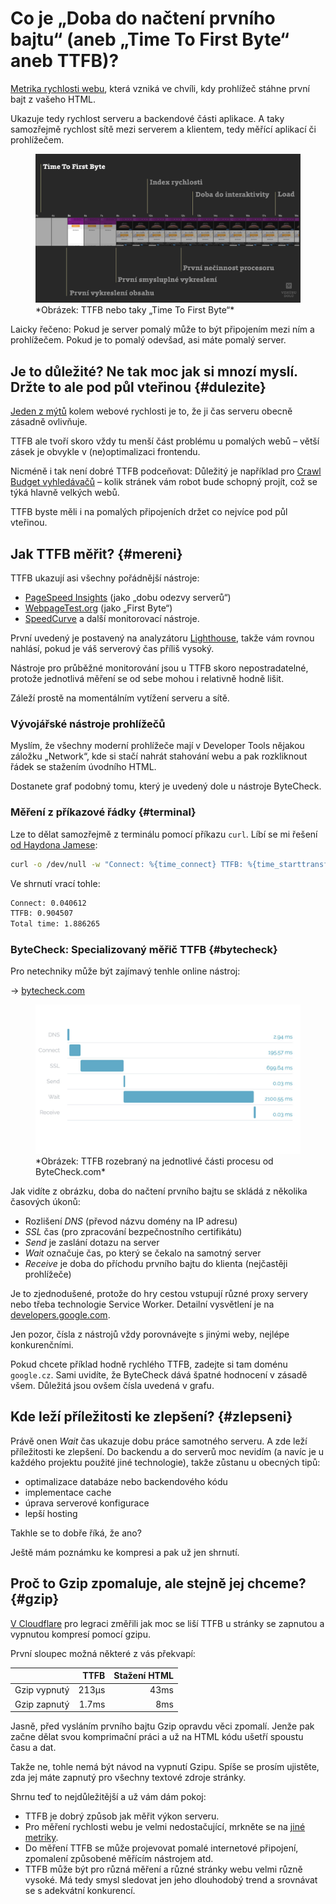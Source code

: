 # Co je „Doba do načtení prvního bajtu“ (aneb „Time To First Byte“ aneb TTFB)?

[Metrika rychlosti webu](metriky-rychlosti.md), která vzniká ve chvíli, kdy prohlížeč stáhne první bajt z vašeho HTML.

Ukazuje tedy rychlost serveru a backendové části aplikace. A taky samozřejmě rychlost sítě mezi serverem a klientem, tedy měřící aplikací či prohlížečem.

<figure>
<img src="../dist/images/original/metrika-ttfb.jpg" alt="TTFB">
<figcaption markdown="1">
*Obrázek: TTFB nebo taky „Time To First Byte“*
</figcaption>
</figure>

Laicky řečeno: Pokud je server pomalý může to být připojením mezi ním a prohlížečem. Pokud je to pomalý odevšad, asi máte pomalý server.

## Je to důležité? Ne tak moc jak si mnozí myslí. Držte to ale pod půl vteřinou {#dulezite}

[Jeden z mýtů](rychlost-myty.md#2) kolem webové rychlosti je to, že ji čas serveru obecně zásadně ovlivňuje.

TTFB ale tvoří skoro vždy tu menší část problému u pomalých webů – větší zásek je obvykle v (ne)optimalizaci frontendu.

Nicméně i tak není dobré TTFB podceňovat: Důležitý je například pro [Crawl Budget vyhledávačů](https://www.contentkingapp.cz/akademie/crawl-budget/) – kolik stránek vám robot bude schopný projít, což se týká hlavně velkých webů.

<!-- AdSnippet -->

TTFB byste měli i na pomalých připojeních držet co nejvíce pod půl vteřinou.

## Jak TTFB měřit? {#mereni}

TTFB ukazují asi všechny pořádnější nástroje:

- [PageSpeed Insights](pagespeed-insights.md) (jako „dobu odezvy serverů“)
- [WebpageTest.org](https://www.webpagetest.org/) (jako „First Byte“)
- [SpeedCurve](https://speedcurve.com) a další monitorovací nástroje.

První uvedený je postavený na analyzátoru [Lighthouse](lighthouse.md), takže vám rovnou nahlásí, pokud je váš serverový čas příliš vysoký.

Nástroje pro průběžné monitorování jsou u TTFB skoro nepostradatelné, protože jednotlivá měření se od sebe mohou i relativně hodně lišit.

Záleží prostě na momentálním vytížení serveru a sítě.

### Vývojářské nástroje prohlížečů

Myslím, že všechny moderní prohlížeče mají v Developer Tools nějakou záložku „Network“, kde si stačí nahrát stahování webu a pak rozkliknout řádek se stažením úvodního HTML. 

Dostanete graf podobný tomu, který je uvedený dole u nástroje ByteCheck.

### Měření z příkazové řádky {#terminal}

Lze to dělat samozřejmě z terminálu pomocí příkazu `curl`. Líbí se mi řešení [od Haydona Jamese](https://haydenjames.io/analyze-websites-ttfb-time-first-byte/):

```bash
curl -o /dev/null -w "Connect: %{time_connect} TTFB: %{time_starttransfer} Total time: %{time_total} \n" https://www.vzhurudolu.cz/
```

Ve shrnutí vrací tohle:

```bash
Connect: 0.040612
TTFB: 0.904507
Total time: 1.886265
```

### ByteCheck: Specializovaný měřič TTFB {#bytecheck}

Pro netechniky může být zajímavý tenhle online nástroj:

→ [bytecheck.com](http://www.bytecheck.com)

<figure>
<img src="../dist/images/original/ttfb-bytecheck.jpg" alt="TTFB od ByteCheck">
<figcaption markdown="1">
*Obrázek: TTFB rozebraný na jednotlivé části procesu od ByteCheck.com*
</figcaption>
</figure>

Jak vidíte z obrázku, doba do načtení prvního bajtu se skládá z několika časových úkonů:

- Rozlišení *DNS* (převod názvu domény na IP adresu)
- *SSL* čas (pro zpracování bezpečnostního certifikátu)
- *Send* je  zaslání dotazu na server
- *Wait* označuje čas, po který se čekalo na samotný server
- *Receive* je doba do příchodu prvního bajtu do klienta (nejčastěji prohlížeče)

Je to zjednodušené, protože do hry cestou vstupují různé proxy servery nebo třeba technologie Service Worker. Detailní vysvětlení je na [developers.google.com](https://developers.google.com/web/tools/chrome-devtools/network/reference#timing-explanation).

Jen pozor, čísla z nástrojů vždy porovnávejte s jinými weby, nejlépe konkurenčními.

<!-- AdSnippet -->

Pokud chcete příklad hodně rychlého TTFB, zadejte si tam doménu `google.cz`. Sami uvidíte, že ByteCheck dává špatné hodnocení v zásadě všem. Důležitá jsou ovšem čísla uvedená v grafu.

## Kde leží příležitosti ke zlepšení? {#zlepseni}

Právě onen *Wait* čas ukazuje dobu práce samotného serveru. A zde leží příležitosti ke zlepšení. Do backendu a do serverů moc nevidím (a navíc je u každého projektu použité jiné technologie), takže zůstanu u obecných tipů:

- optimalizace databáze nebo backendového kódu
- implementace cache
- úprava serverové konfigurace
- lepší hosting

Takhle se to dobře říká, že ano?

Ještě mám poznámku ke kompresi a pak už jen shrnutí.

## Proč to Gzip zpomaluje, ale stejně jej chceme? {#gzip}

[V Cloudflare](https://blog.cloudflare.com/ttfb-time-to-first-byte-considered-meaningles/) pro legraci změřili jak moc se liší TTFB u stránky se zapnutou a vypnutou kompresí pomocí gzipu.

První sloupec možná některé z vás překvapí:

|              | TTFB  | Stažení HTML |
|--------------|------:|-------------:|
| Gzip vypnutý | 213µs | 43ms         |
| Gzip zapnutý | 1.7ms | 8ms          |

Jasně, před vysláním prvního bajtu Gzip opravdu věci zpomalí. Jenže pak začne dělat svou komprimační práci a už na HTML kódu ušetří spoustu času a dat.

Takže ne, tohle nemá být návod na vypnutí Gzipu. Spíše se prosím ujistěte, zda jej máte zapnutý pro všechny textové zdroje stránky.

Shrnu teď to nejdůležitější a už vám dám pokoj:

- TTFB je dobrý způsob jak měřit výkon serveru.
- Pro měření rychlosti webu je velmi nedostačující, mrkněte se na [jiné metriky](metriky-rychlosti.md).
- Do měření TTFB se může projevovat pomalé internetové připojení, zpomalení způsobené měřícím nástrojem atd.
- TTFB může být pro různá měření a různé stránky webu velmi různě vysoké. Má tedy smysl sledovat jen jeho dlouhodobý trend a srovnávat se s adekvátní konkurencí.

<!-- AdSnippet -->


